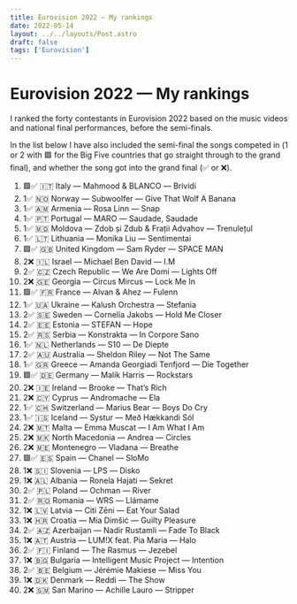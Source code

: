 ```yaml
---
title: Eurovision 2022 — My rankings
date: 2022-05-14
layout: ../../layouts/Post.astro
draft: false
tags: ['Eurovision']
---
```


# Eurovision 2022 — My rankings
I ranked the forty contestants in Eurovision 2022 based on the music videos and national final performances, before the semi-finals.

In the list below I have also included the semi-final the songs competed in (1️ or 2️ with 🟩 for the Big Five countries that go straight through to the grand final), and whether the song got into the grand final (✅ or ❌).

1. 🟩✅ 🇮🇹 Italy — Mahmood & BLANCO — <span lang="it">Brividi</span>
1. 1️✅ 🇳🇴 Norway — Subwoolfer — <span lang="en">Give That Wolf A Banana</span>
1. 1️✅ 🇦🇲 Armenia — Rosa Linn — <span lang="en">Snap</span>
1. 1️✅ 🇵🇹 Portugal — MARO — <span lang="pt">Saudade, Saudade</span>
1. 1️✅ 🇲🇩 Moldova — <span lang="ro">Zdob şi Zdub & Fraţii Advahov</span> — <span lang="ro">Trenuleţul</span>
1. 1️✅ 🇱🇹 Lithuania — Monika Liu — <span lang="lt">Sentimentai</span>
1. 🟩✅ 🇬🇧 United Kingdom — Sam Ryder — <span lang="en">SPACE MAN</span>
1. 2️❌ 🇮🇱 Israel — Michael Ben David — <span lang="en">I.M</span>
1. 2️✅ 🇨🇿 Czech Republic — We Are Domi — <span lang="en">Lights Off</span>
1. 2️❌ 🇬🇪 Georgia — Circus Mircus — <span lang="en">Lock Me In</span>
1. 🟩✅ 🇫🇷 France — Alvan & Ahez — <span lang="eu">Fulenn</span>
1. 1️✅ 🇺🇦 Ukraine — Kalush Orchestra — <span lang="uk">Stefania</span>
1. 2️✅ 🇸🇪 Sweden — Cornelia Jakobs — <span lang="en">Hold Me Closer</span>
1. 2️✅ 🇪🇪 Estonia — STEFAN —<span lang="en"> Hope</span>
1. 2️✅ 🇷🇸 Serbia — Konstrakta — <span lang="la">In Corpore Sano</span>
1. 1️✅ 🇳🇱 Netherlands — S10 — <span lang="nl">De Diepte</span>
1. 2️✅ 🇦🇺 Australia — Sheldon Riley — <span lang="en">Not The Same</span>
1. 1️✅ 🇬🇷 Greece — Amanda Georgiadi Tenfjord — <span lang="en">Die Together</span>
1. 🟩✅ 🇩🇪 Germany — Malik Harris — <span lang="en">Rockstars</span>
1. 2️❌ 🇮🇪 Ireland — Brooke — <span lang="en">That’s Rich</span>
1. 2️❌ 🇨🇾 Cyprus — Andromache — <span lang="el">Ela</span>
1. 1️✅ 🇨🇭 Switzerland — Marius Bear — <span lang="en">Boys Do Cry</span>
1. 1️✅ 🇮🇸 Iceland — <span lang="is">Systur</span> — <span lang="is">Með Hækkandi Sól</span>
1. 2️❌ 🇲🇹 Malta — Emma Muscat — <span lang="en">I Am What I Am</span>
1. 2️❌ 🇲🇰 North Macedonia — Andrea — <span lang="en">Circles</span>
1. 2️❌ 🇲🇪 Montenegro — Vladana — <span lang="en">Breathe</span>
1. 🟩✅ 🇪🇸 Spain — Chanel — <span lang="en">SloMo</span>
1. 1️❌ 🇸🇮 Slovenia — LPS — <span lang="sl">Disko</span>
1. 1️❌ 🇦🇱 Albania — Ronela Hajati — <span lang="sq">Sekret</span>
1. 2️✅ 🇵🇱 Poland — Ochman — <span lang="en">River</span>
1. 2️✅ 🇷🇴 Romania — WRS — <span lang="es">Llámame</span>
1. 1️❌ 🇱🇻 Latvia — <span lang="lv">Citi Zēni</span> — <span lang="en">Eat Your Salad</span>
1. 1️❌ 🇭🇷 Croatia — Mia Dimšić — <span lang="en">Guilty Pleasure</span>
1. 2️✅ 🇦🇿 Azerbaijan — Nadir Rustamli — <span lang="en">Fade To Black</span>
1. 1️❌ 🇦🇹 Austria — LUM!X feat. Pia Maria — <span lang="en">Halo</span>
1. 2️✅ 🇫🇮 Finland — The Rasmus — <span lang="en">Jezebel</span>
1. 1️❌ 🇧🇬 Bulgaria — Intelligent Music Project — <span lang="en">Intention</span>
1. 2️✅ 🇧🇪 Belgium — Jérémie Makiese — <span lang="en">Miss You</span>
1. 1️❌ 🇩🇰 Denmark — Reddi — <span lang="en">The Show</span>
1. 2️❌ 🇸🇲 San Marino — Achille Lauro — <span lang="en">Stripper</span>
